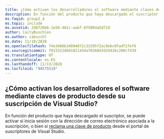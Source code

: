 ```yaml
---
title: ¿Cómo activan los desarrolladores el software mediante claves de producto desde su suscripción de Visual Studio?
description: En función del producto que haya descargado el suscriptor, se puede activar si inicia sesión con la dirección de correo electrónico asociada a...
ms.faqid: group2_4
ms.topic: include
ms.assetid: 248726b6-1e50-481c-aabf-0f509da5d710
author: CaityBuschlen
ms.author: cabuschl
ms.date: 11/10/2020
ms.openlocfilehash: f4e3486b14094872c31595f2ac9ebc0fadf2fef6
ms.sourcegitcommit: f915322d60182143da7036893d2941bc200cf439
ms.translationtype: HT
ms.contentlocale: es-ES
ms.lasthandoff: 11/13/2020
ms.locfileid: "94575519"
---
```

## <a name="how-do-my-developers-activate-software-using-product-keys-from-their-visual-studio-subscription"></a>¿Cómo activan los desarrolladores el software mediante claves de producto desde su suscripción de Visual Studio?

En función del producto que haya descargado el suscriptor, se puede activar si inicia sesión con la dirección de correo electrónico asociada a la suscripción, o bien si [reclama una clave de producto](https://docs.microsoft.com/visualstudio/subscriptions/product-keys) desde el portal de suscriptores de Visual Studio.
